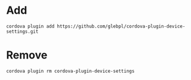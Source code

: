 # Add
`cordova plugin add https://github.com/glebpl/cordova-plugin-device-settings.git`

# Remove
`cordova plugin rm cordova-plugin-device-settings`